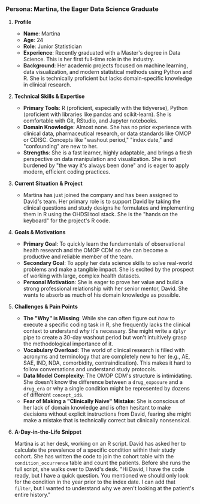 ### Persona: Martina, the Eager Data Science Graduate

1.  **Profile**
    *   **Name**: Martina
    *   **Age**: 24
    *   **Role**: Junior Statistician
    *   **Experience**: Recently graduated with a Master's degree in Data Science. This is her first full-time role in the industry.
    *   **Background**: Her academic projects focused on machine learning, data visualization, and modern statistical methods using Python and R. She is technically proficient but lacks domain-specific knowledge in clinical research.

2.  **Technical Skills & Expertise**
    *   **Primary Tools**: R (proficient, especially with the tidyverse), Python (proficient with libraries like pandas and scikit-learn). She is comfortable with Git, RStudio, and Jupyter notebooks.
    *   **Domain Knowledge**: Almost none. She has no prior experience with clinical data, pharmaceutical research, or data standards like OMOP or CDISC. Concepts like "washout period," "index date," and "confounding" are new to her.
    *   **Strengths**: She is a fast learner, highly adaptable, and brings a fresh perspective on data manipulation and visualization. She is not burdened by "the way it's always been done" and is eager to apply modern, efficient coding practices.

3.  **Current Situation & Project**
    *   Martina has just joined the company and has been assigned to David's team. Her primary role is to support David by taking the clinical questions and study designs he formulates and implementing them in R using the OHDSI tool stack. She is the "hands on the keyboard" for the project's R code.

4.  **Goals & Motivations**
    *   **Primary Goal**: To quickly learn the fundamentals of observational health research and the OMOP CDM so she can become a productive and reliable member of the team.
    *   **Secondary Goal**: To apply her data science skills to solve real-world problems and make a tangible impact. She is excited by the prospect of working with large, complex health datasets.
    *   **Personal Motivation**: She is eager to prove her value and build a strong professional relationship with her senior mentor, David. She wants to absorb as much of his domain knowledge as possible.

5.  **Challenges & Pain Points**
    *   **The "Why" is Missing**: While she can often figure out *how* to execute a specific coding task in R, she frequently lacks the clinical context to understand *why* it's necessary. She might write a `dplyr` pipe to create a 30-day washout period but won't intuitively grasp the methodological importance of it.
    *   **Vocabulary Overload**: The world of clinical research is filled with acronyms and terminology that are completely new to her (e.g., AE, SAE, IND, NDA, comorbidity, contraindication). This makes it hard to follow conversations and understand study protocols.
    *   **Data Model Complexity**: The OMOP CDM's structure is intimidating. She doesn't know the difference between a `drug_exposure` and a `drug_era` or why a single condition might be represented by dozens of different `concept_id`s.
    *   **Fear of Making a "Clinically Naive" Mistake**: She is conscious of her lack of domain knowledge and is often hesitant to make decisions without explicit instructions from David, fearing she might make a mistake that is technically correct but clinically nonsensical.

6.  **A-Day-in-the-Life Snippet**

    Martina is at her desk, working on an R script. David has asked her to calculate the prevalence of a specific condition within their study cohort. She has written the code to join the cohort table with the `condition_occurrence` table and count the patients. Before she runs the full script, she walks over to David's desk. "Hi David, I have the code ready, but I have a quick question. You mentioned we should only look for the condition in the year prior to the index date. I can add that `filter`, but I wanted to understand why we aren't looking at the patient's entire history."